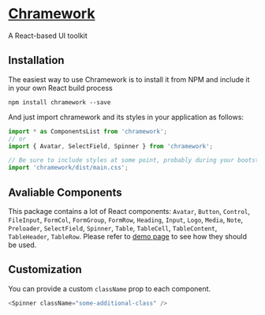 # [Chramework](http://chramework.chulakov.ru)
A React-based UI toolkit

## Installation
The easiest way to use Chramework is to install it from NPM and include it in your own React build process

    npm install chramework --save

And just import chramework and its styles in your application as follows:

```javascript
import * as ComponentsList from 'chramework';
// or
import { Avatar, SelectField, Spinner } from 'chramework';

// Be sure to include styles at some point, probably during your bootstrapping
import 'chramework/dist/main.css';
```

## Avaliable Components
This package contains a lot of React components: `Avatar`, `Button`, `Control`, `FileInput`, `FormCol`, `FormGroup`, `FormRow`, `Heading`, `Input`, `Logo`, `Media`, `Note`, `Preloader`, `SelectField`, `Spinner`, `Table`, `TableCell`, `TableContent`, `TableHeader`, `TableRow`. Please refer to [demo page](http://chramework.chulakov.ru/) to see how they should be used.

## Customization
You can provide a custom `className` prop to each component.

```javascript
<Spinner className="some-additional-class" />
```